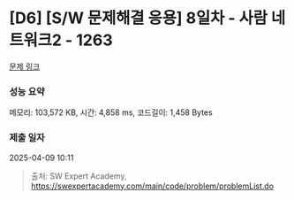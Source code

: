 # [D6] [S/W 문제해결 응용] 8일차 - 사람 네트워크2 - 1263 

[문제 링크](https://swexpertacademy.com/main/code/problem/problemDetail.do?contestProbId=AV18P2B6Iu8CFAZN) 

### 성능 요약

메모리: 103,572 KB, 시간: 4,858 ms, 코드길이: 1,458 Bytes

### 제출 일자

2025-04-09 10:11



> 출처: SW Expert Academy, https://swexpertacademy.com/main/code/problem/problemList.do